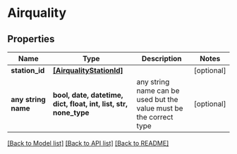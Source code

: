 # Airquality


## Properties
Name | Type | Description | Notes
------------ | ------------- | ------------- | -------------
**station_id** | [**[AirqualityStationId]**](AirqualityStationId.md) |  | [optional] 
**any string name** | **bool, date, datetime, dict, float, int, list, str, none_type** | any string name can be used but the value must be the correct type | [optional]

[[Back to Model list]](../README.md#documentation-for-models) [[Back to API list]](../README.md#documentation-for-api-endpoints) [[Back to README]](../README.md)


